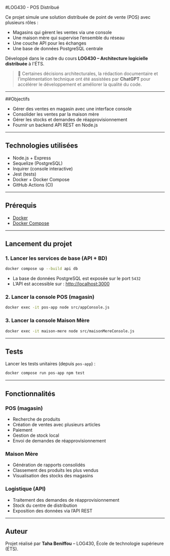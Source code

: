 
#LOG430 - POS Distribué

Ce projet simule une solution distribuée de point de vente (POS) avec plusieurs rôles :
- Magasins qui gèrent les ventes via une console
- Une maison mère qui supervise l’ensemble du réseau
- Une couche API pour les échanges
- Une base de données PostgreSQL centrale

Développé dans le cadre du cours **LOG430 – Architecture logicielle distribuée** à l'ÉTS.


> 🧠 Certaines décisions architecturales, la rédaction documentaire et l’implémentation technique ont été assistées par **ChatGPT** pour accélérer le développement et améliorer la qualité du code.

---

##Objectifs

- Gérer des ventes en magasin avec une interface console
- Consolider les ventes par la maison mère
- Gérer les stocks et demandes de réapprovisionnement
- Fournir un backend API REST en Node.js

---

## Technologies utilisées

- Node.js + Express
- Sequelize (PostgreSQL)
- Inquirer (console interactive)
- Jest (tests)
- Docker + Docker Compose
- GitHub Actions (CI)

---

## Prérequis

- [Docker](https://www.docker.com/)
- [Docker Compose](https://docs.docker.com/compose/)

---

## Lancement du projet

### 1. Lancer les services de base (API + BD)

```bash
docker compose up --build api db
```

- La base de données PostgreSQL est exposée sur le port `5432`
- L’API est accessible sur : [http://localhost:3000](http://localhost:3000)

### 2. Lancer la console POS (magasin)

```bash
docker exec -it pos-app node src/appConsole.js
```

### 3. Lancer la console Maison Mère

```bash
docker exec -it maison-mere node src/maisonMereConsole.js
```

---

## Tests

Lancer les tests unitaires (depuis `pos-app`) :

```bash
docker compose run pos-app npm test
```

---

## Fonctionnalités

### POS (magasin)

- Recherche de produits
- Création de ventes avec plusieurs articles
- Paiement
- Gestion de stock local
- Envoi de demandes de réapprovisionnement

### Maison Mère

- Génération de rapports consolidés
- Classement des produits les plus vendus
- Visualisation des stocks des magasins

### Logistique (API)

- Traitement des demandes de réapprovisionnement
- Stock du centre de distribution
- Exposition des données via l’API REST

---

## Auteur

Projet réalisé par **Taha Beniffou** – LOG430, École de technologie supérieure (ÉTS).
